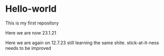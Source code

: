 # Hello-world
This is my first repository

Here we are now 23.1.21

Here we are again on 12.7.23 still learning the same shite. stick-at-it-ness needs to be improved
